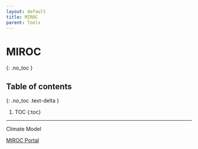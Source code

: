 ```yaml
---
layout: default
title: MIROC
parent: Tools 
---
```


# MIROC
{: .no_toc }

## Table of contents
{: .no_toc .text-delta }

1. TOC
{:toc}

---

Climate Model

[MIROC Portal](http://cemaesm.jamstec.go.jp/index.html "MIROC Portal")
